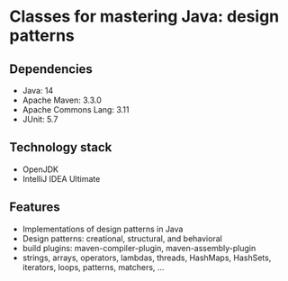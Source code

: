 # Classes for mastering Java: design patterns
	
## Dependencies
* Java: 14
* Apache Maven: 3.3.0
* Apache Commons Lang: 3.11
* JUnit: 5.7

## Technology stack
* OpenJDK
* IntelliJ IDEA Ultimate

## Features
* Implementations of design patterns in Java
* Design patterns: creational, structural, and behavioral
* build plugins: maven-compiler-plugin, maven-assembly-plugin
* strings, arrays, operators, lambdas, threads, HashMaps, HashSets, iterators, loops, patterns, matchers, ...